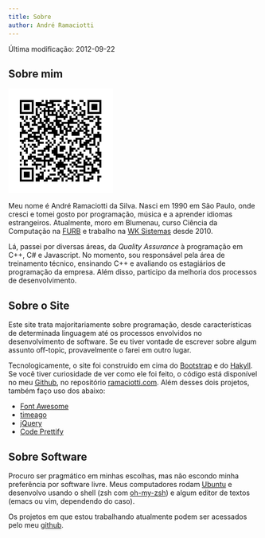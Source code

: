 ```yaml
---
title: Sobre
author: André Ramaciotti
---
```


<p class="pull-right">Última modificação: <time datetime="2012-09-22" class="timeago">2012-09-22</time></p>

Sobre mim
---------

[<img class="pull-right" alt="qrcode com informações de contato" src="/img/ramaciotti.vcard.png" width="210" height="210"/>][VCF]

Meu nome é André Ramaciotti da Silva. Nasci em 1990 em São Paulo, onde cresci e
tomei gosto por programação, música e a aprender idiomas estrangeiros.
Atualmente, moro em Blumenau, curso Ciência da Computação na [FURB][F] e
trabalho na [WK Sistemas][WK] desde 2010.

Lá, passei por diversas áreas, da *Quality Assurance* à programação em C++, C#
e Javascript. No momento, sou responsável pela área de treinamento técnico,
ensinando C++ e avaliando os estagiários de programação da empresa. Além disso,
participo da melhoria dos processos de desenvolvimento.

Sobre o Site
------------

Este site trata majoritariamente sobre programação, desde características de
determinada linguagem até os processos envolvidos no desenvolvimento de
software. Se eu tiver vontade de escrever sobre algum assunto off-topic,
provavelmente o farei em outro lugar.

Tecnologicamente, o site foi construido em cima do [Bootstrap][BS] e do
[Hakyll][H].  Se você tiver curiosidade de ver como ele foi feito, o código
está disponível no meu [Github][GH], no repositório [ramaciotti.com][GHR]. Além
desses dois projetos, também faço uso dos abaixo:

 * [Font Awesome][FA]
 * [timeago][TA]
 * [jQuery][JQ]
 * [Code Prettify][CP]

Sobre Software
--------------

Procuro ser pragmático em minhas escolhas, mas não escondo minha preferência
por software livre. Meus computadores rodam [Ubuntu][U] e desenvolvo usando o
shell (zsh com [oh-my-zsh][OMZ]) e algum editor de textos (emacs ou vim,
dependendo do caso).

Os projetos em que estou trabalhando atualmente podem ser acessados pelo meu
[github][GH].

[BS]: http://twitter.github.com/bootstrap/
[CP]: http://code.google.com/p/google-code-prettify/
[F]: http://www.furb.br/
[FA]: http://fortawesome.github.com/Font-Awesome/
[GH]: http://github.com/ramaciotti
[GHR]: https://github.com/ramaciotti/ramaciotti.com
[H]: http://jaspervdj.be/hakyll/
[JQ]: http://jquery.com/
[OMZ]: https://github.com/robbyrussell/oh-my-zsh
[RSA]: /files/ramaciotti.pub
[TA]: http://timeago.yarp.com/
[U]: http://ubuntu.com/
[VCF]: /files/ramaciotti.vcard
[WK]: http://www.wk.com.br/

<script src="/js/jquery-1.8.0.min.js"></script>
<script>
$(function () {
  $(".icon-globe").parent().parent().removeClass("active");
  $(".icon-user").parent().parent().addClass("active");
});
</script>
